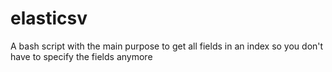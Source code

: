 # elasticsv
A bash script with the main purpose to get all fields in an index so you don't have to specify the fields anymore

